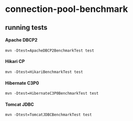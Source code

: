# connection-pool-benchmark
## running tests

#### Apache DBCP2
```mvn -Dtest=ApacheDBCP2BenchmarkTest test```

#### Hikari CP

```mvn -Dtest=HikariBenchmarkTest test```

#### Hibernate C3P0

```mvn -Dtest=HibernateC3P0BenchmarkTest test```

#### Tomcat JDBC

```mvn -Dtest=TomcatJDBCBenchmarkTest test```
